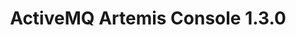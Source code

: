 ---
version: 1.3.0
release_date: 2025-09-02
title: ActiveMQ Artemis Console 1.3.0
shortDescription: HawtIO Upgrade and Bug fix release.
---